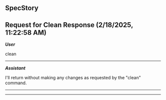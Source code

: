 ## SpecStory

## Request for Clean Response (2/18/2025, 11:22:58 AM)

_**User**_

clean

---

_**Assistant**_

I'll return without making any changes as requested by the "clean" command.

---



---

